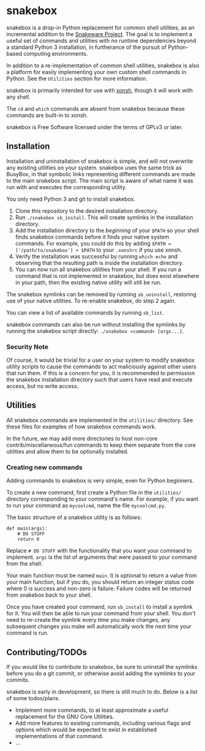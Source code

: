 # snakebox
snakebox is a drop-in Python replacement for common shell utilities, as an incremental addition to the
[Snakeware Project](https://github.com/joshiemoore/snakeware). The goal is to implement a useful 
set of commands and utilities with no runtime dependencies beyond a standard Python 3 installation, in furtherance
of the pursuit of Python-based computing environments.

In addition to a re-implementation of common shell utilities, snakebox is also a platform for easily implementing
your own custom shell commands in Python. See the `Utilities` section for more information.

snakebox is primarily intended for use with [xonsh](https://xon.sh/), though it will work with any shell.

The `cd` and `which` commands are absent from snakebox because these commands are built-in to xonsh.

snakebox is Free Software licensed under the terms of GPLv3 or later.

## Installation
Installation and uninstallation of snakebox is simple, and will not overwrite any existing utilities on your system.
snakebox uses the same trick as BusyBox, in that symbolic links representing different commands are made to
the main snakebox script. The main script is aware of what name it was run with and executes the corresponding utility.

You only need Python 3 and git to install snakebox.

1. Clone this repository to the desired installation directory.
2. Run `./snakebox sb_install`. This will create symlinks in the installation directory.
3. Add the installation directory to the *beginning* of your `$PATH` so your shell finds snakebox
   commands before it finds your native system commands. For example, you could do this by adding
   `$PATH = ['/path/to/snakebox'] + $PATH` to your `.xonshrc` if you use xonsh.
4. Verify the installation was successful by running `which echo` and observing that the resulting
   path is inside the installation directory.
5. You can now run all snakebox utilities from your shell. If you run a command that is not
   implemented in snakebox, but does exist elsewhere in your path, then the existing native
   utility will still be run.

The snakebox symlinks can be removed by running `sb_uninstall`, restoring use of your native utilities.
To re-enable snakebox, do step 2 again.

You can view a list of available commands by running `sb_list`.

snakebox commands can also be run without installing the symlinks by running the snakebox script
directly: `./snakebox <command> [args...]`.

### Security Note
Of course, it would be trivial for a user on your system to modify snakebox utility scripts to
cause the commands to act maliciously against other users that run them. If this is a concern for you,
it is recommended to permission the snakebox installation directory such that users have read and
execute access, but no write access.

## Utilities

All snakebox commands are implemented in the `utilities/` directory. See these files for examples of how
snakebox commands work.

In the future, we may add more directories to host non-core contrib/miscellaneous/fun commands to keep
them separate from the core utilities and allow them to be optionally installed.

### Creating new commands
Adding commands to snakebox is very simple, even for Python beginners.

To create a new command, first create a Python file in the `utilities/` directory corresponding to your
command's name. For example, if you want to run your command as `mycoolcmd`, name the file `mycoolcmd.py`.

The basic structure of a snakebox utility is as follows:

```
def main(args):
    # DO STUFF
    return 0
```

Replace `# DO STUFF` with the functionality that you want your command to implement.
`args` is the list of arguments that were passed to your command from the shell.

Your main function must be named `main`. It is optional to return a value from your main function, but if
you do, you should return an integer status code where 0 is success and non-zero is failure.
Failure codes will be returned from snakebox back to your shell.

Once you have created your command, run `sb_install` to install a symlink for it. You will then be able to run
your command from your shell. You don't need to re-create the symlink every time you make changes,
any subsequent changes you make will automatically work the next time your command is run.

## Contributing/TODOs
If you would like to contribute to snakebox, be sure to uninstall the symlinks before you do a git commit,
or otherwise avoid adding the symlinks to your commits.

snakebox is early in development, so there is still much to do. Below is a list of some todos/plans.

* Implement more commands, to at least approximate a useful replacement for the GNU Core Utilities.
* Add more features to existing commands, including various flags and options which would be expected
  to exist in established implementations of that command.
* ... 
